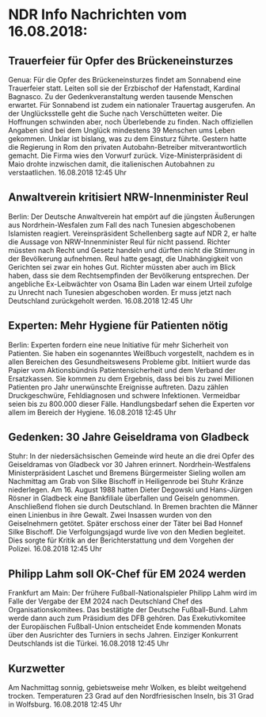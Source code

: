 # NDR Info Nachrichten vom 16.08.2018:


## Trauerfeier für Opfer des Brückeneinsturzes
Genua: Für die Opfer des Brückeneinsturzes findet am Sonnabend eine Trauerfeier statt. Leiten soll sie der Erzbischof der Hafenstadt, Kardinal Bagnasco. Zu der Gedenkveranstaltung werden tausende Menschen erwartet. Für Sonnabend ist zudem ein nationaler Trauertag ausgerufen. An der Unglücksstelle geht die Suche nach Verschütteten weiter. Die Hoffnungen schwinden aber, noch Überlebende zu finden. Nach offiziellen Angaben sind bei dem Unglück mindestens 39 Menschen ums Leben gekommen. Unklar ist bislang, was zu dem Einsturz führte. Gestern hatte die Regierung in Rom den privaten Autobahn-Betreiber mitverantwortlich gemacht. Die Firma wies den Vorwurf zurück. Vize-Ministerpräsident di Maio drohte inzwischen damit, die italienischen Autobahnen zu verstaatlichen. 16.08.2018 12:45 Uhr 

## Anwaltverein kritisiert NRW-Innenminister Reul
Berlin: Der Deutsche Anwaltverein hat empört auf die jüngsten Äußerungen aus Nordrhein-Wesfalen zum Fall des nach Tunesien abgeschobenen Islamisten reagiert. Vereinspräsident Schellenberg sagte auf NDR 2, er halte die Aussage von NRW-Innenminister Reul für nicht passend. Richter müssten nach Recht und Gesetz handeln und dürften nicht die Stimmung in der Bevölkerung aufnehmen. Reul hatte gesagt, die Unabhängigkeit von Gerichten sei zwar ein hohes Gut. Richter müssten aber auch im Blick haben, dass sie dem Rechtsempfinden der Bevölkerung entsprechen. Der angebliche Ex-Leibwächter von Osama Bin Laden war einem Urteil zufolge zu Unrecht nach Tunesien abgeschoben worden. Er muss jetzt nach Deutschland zurückgeholt werden. 16.08.2018 12:45 Uhr 

## Experten: Mehr Hygiene für Patienten nötig
Berlin: Experten fordern eine neue Initiative für mehr Sicherheit von Patienten. Sie haben ein sogenanntes Weißbuch vorgestellt, nachdem es in allen Bereichen des Gesundheitswesens Probleme gibt. Initiiert wurde das Papier vom Aktionsbündnis Patientensicherheit und dem Verband der Ersatzkassen. Sie kommen zu dem Ergebnis, dass bei bis zu zwei Millionen Patienten pro Jahr unerwünschte Ereignisse auftreten. Dazu zählen Druckgeschwüre, Fehldiagnosen und schwere Infektionen. Vermeidbar seien bis zu 800.000 dieser Fälle. Handlungsbedarf sehen die Experten vor allem im Bereich der Hygiene. 16.08.2018 12:45 Uhr 

## Gedenken: 30 Jahre Geiseldrama von Gladbeck
Stuhr: In der niedersächsischen Gemeinde wird heute an die drei Opfer des Geiseldramas von Gladbeck vor 30 Jahren erinnert. Nordrhein-Westfalens Ministerpräsident Laschet und Bremens Bürgermeister Sieling wollen am Nachmittag am Grab von Silke Bischoff in Heiligenrode bei Stuhr Kränze niederlegen. Am 16. August 1988 hatten Dieter Degowski und Hans-Jürgen Rösner in Gladbeck eine Bankfiliale überfallen und Geiseln genommen. Anschließend flohen sie durch Deutschland. In Bremen brachten die Männer einen Linienbus in ihre Gewalt. Zwei Insassen wurden von den Geiselnehmern getötet. Später erschoss einer der Täter bei Bad Honnef Silke Bischoff. Die Verfolgungsjagd wurde live von den Medien begleitet. Dies sorgte für Kritik an der Berichterstattung und dem Vorgehen der Polizei. 16.08.2018 12:45 Uhr 

## Philipp Lahm soll OK-Chef für EM 2024 werden
Frankfurt am Main: Der frühere Fußball-Nationalspieler Philipp Lahm wird im Falle der Vergabe der EM 2024 nach Deutschland Chef des Organisationskomitees. Das bestätigte der Deutsche Fußball-Bund. Lahm werde dann auch zum Präsidium des DFB gehören. Das Exekutivkomitee der Europäischen Fußball-Union entscheidet Ende kommenden Monats über den Ausrichter des Turniers in sechs Jahren. Einziger Konkurrent Deutschlands ist die Türkei. 16.08.2018 12:45 Uhr 

## Kurzwetter
Am Nachmittag sonnig, gebietsweise mehr Wolken, es bleibt weitgehend trocken. Temperaturen 23 Grad auf den Nordfriesischen Inseln, bis 31 Grad in Wolfsburg. 16.08.2018 12:45 Uhr 
